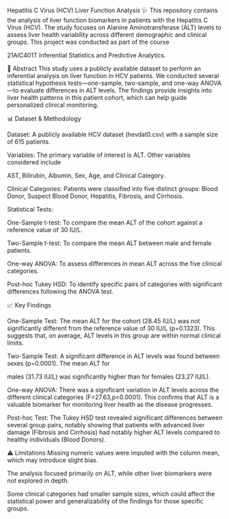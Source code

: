 Hepatitis C Virus (HCV) Liver Function Analysis 🩺
This repository contains the analysis of liver function biomarkers in patients with the Hepatitis C Virus (HCV). The study focuses on Alanine Aminotransferase (ALT) levels to assess liver health variability across different demographic and clinical groups. This project was conducted as part of the course 

21AIC401T Inferential Statistics and Predictive Analytics. 

📝 Abstract
This study uses a publicly available dataset to perform an inferential analysis on liver function in HCV patients. We conducted several statistical hypothesis tests—one-sample, two-sample, and one-way ANOVA—to evaluate differences in ALT levels. The findings provide insights into liver health patterns in this patient cohort, which can help guide personalized clinical monitoring. 



📊 Dataset & Methodology

Dataset: A publicly available HCV dataset (hevdat0.csv) with a sample size of 615 patients. 


Variables: The primary variable of interest is ALT. Other variables considered include 

AST, Bilirubin, Albumin, Sex, Age, and Clinical Category. 


Clinical Categories: Patients were classified into five distinct groups: Blood Donor, Suspect Blood Donor, Hepatitis, Fibrosis, and Cirrhosis. 

Statistical Tests:


One-Sample t-test: To compare the mean ALT of the cohort against a reference value of 30 IU/L. 


Two-Sample t-test: To compare the mean ALT between male and female patients. 


One-way ANOVA: To assess differences in mean ALT across the five clinical categories. 


Post-hoc Tukey HSD: To identify specific pairs of categories with significant differences following the ANOVA test. 

📈 Key Findings

One-Sample Test: The mean ALT for the cohort (28.45 IU/L) was not significantly different from the reference value of 30 IU/L (p=0.1323). This suggests that, on average, ALT levels in this group are within normal clinical limits. 




Two-Sample Test: A significant difference in ALT levels was found between sexes (p=0.0001). The mean ALT for 


males (31.73 IU/L) was significantly higher than for females (23.27 IU/L). 



One-way ANOVA: There was a significant variation in ALT levels across the different clinical categories (F=27.63,p<0.0001). This confirms that ALT is a valuable biomarker for monitoring liver health as the disease progresses. 



Post-hoc Test: The Tukey HSD test revealed significant differences between several group pairs, notably showing that patients with advanced liver damage (Fibrosis and Cirrhosis) had notably higher ALT levels compared to healthy individuals (Blood Donors). 


⚠️ Limitations
Missing numeric values were imputed with the column mean, which may introduce slight bias. 

The analysis focused primarily on ALT, while other liver biomarkers were not explored in depth. 

Some clinical categories had smaller sample sizes, which could affect the statistical power and generalizability of the findings for those specific groups. 
